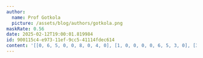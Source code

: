 ```yaml
---
author:
  name: Prof Gotkola
  picture: /assets/blog/authors/gotkola.png
maskRate: 0.56
date: 2025-02-12T19:00:01.819984
id: 900115c4-e973-11ef-9cc5-41114fdec614
content: '[[0, 6, 5, 0, 0, 8, 0, 4, 0], [1, 0, 0, 0, 0, 6, 5, 3, 0], [3, 0, 0, 0, 0, 9, 0, 6, 0], [9, 5, 1, 0, 7, 0, 0, 2, 3], [0, 2, 0, 5, 0, 0, 1, 0, 0], [0, 0, 0, 0, 0, 2, 6, 0, 0], [0, 4, 0, 0, 0, 0, 7, 8, 2], [0, 3, 0, 0, 8, 5, 0, 1, 6], [6, 1, 0, 0, 4, 0, 0, 9, 5]]'
---
```

